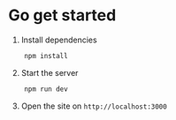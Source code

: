 # Go get started

1. Install dependencies

```bash
    npm install
```

2. Start the server

```bash
    npm run dev
```

3. Open the site on  `http://localhost:3000`
